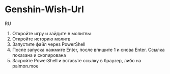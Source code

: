 # Genshin-Wish-Url

RU
1) Откройте игру и зайдите в молитвы
2) Откройте историю молитв
3) Запустите файл через PowerShell 
4) После запуска нажмите Enter, после впишите 1 и снова Enter. Ссылка показана и скопирована
5) Закройте PowerShell  и вставьте ссылку в браузер, либо на paimon.moe

